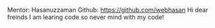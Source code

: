 Mentor: Hasanuzzaman
Github: https://github.com/webhasan
Hi dear freinds I am learing code so never mind with my code!

